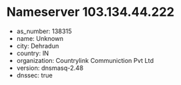# Nameserver 103.134.44.222

* as_number: 138315
* name: Unknown
* city: Dehradun
* country: IN
* organization: Countrylink Communiction Pvt Ltd
* version: dnsmasq-2.48
* dnssec: true
